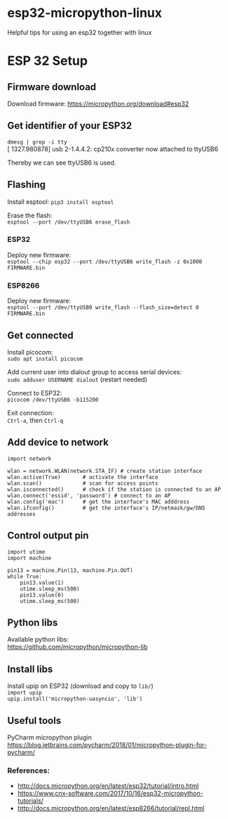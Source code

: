 # esp32-micropython-linux
Helpful tips for using an esp32 together with linux

# ESP 32 Setup
## Firmware download
Download firmware: https://micropython.org/download#esp32  

## Get identifier of your ESP32
`dmesg | grep -i tty`  
[ 1327.980878] usb 2-1.4.4.2: cp210x converter now attached to ttyUSB6

Thereby we can see ttyUSB6 is used.
## Flashing
Install esptool:
`pip3 install esptool`

Erase the flash:  
`esptool --port /dev/ttyUSB6 erase_flash`

### ESP32
Deploy new firmware:  
`esptool --chip esp32 --port /dev/ttyUSB6 write_flash -z 0x1000 FIRMWARE.bin`

### ESP8266  
Deploy new firmware:  
`esptool --port /dev/ttyUSB0 write_flash --flash_size=detect 0 FIRMWARE.bin`

## Get connected
Install picocom:  
`sudo apt install picocom`  

Add current user into dialout group to access serial devices:  
`sudo adduser USERNAME dialout` (restart needed)

Connect to ESP32:  
`picocom /dev/ttyUSB6 -b115200`

Exit connection:  
`Ctrl-a`, then `Ctrl-q`

## Add device to network
```
import network

wlan = network.WLAN(network.STA_IF) # create station interface
wlan.active(True)       # activate the interface
wlan.scan()             # scan for access points
wlan.isconnected()      # check if the station is connected to an AP
wlan.connect('essid', 'password') # connect to an AP
wlan.config('mac')      # get the interface's MAC adddress
wlan.ifconfig()         # get the interface's IP/netmask/gw/DNS addresses
```

## Control output pin
```
import utime
import machine

pin13 = machine.Pin(13, machine.Pin.OUT)
while True:
    pin13.value(1)
    utime.sleep_ms(500)
    pin13.value(0)
    utime.sleep_ms(500)
```

## Python libs
Available python libs:  
https://github.com/micropython/micropython-lib

## Install libs
Install upip on ESP32 (download and copy to `lib/`)  
`import upip`  
`upip.install('micropython-uasyncio', 'lib')`

## Useful tools
PyCharm micropython plugin  
https://blog.jetbrains.com/pycharm/2018/01/micropython-plugin-for-pycharm/


### References:
* http://docs.micropython.org/en/latest/esp32/tutorial/intro.html
* https://www.cnx-software.com/2017/10/16/esp32-micropython-tutorials/
* http://docs.micropython.org/en/latest/esp8266/tutorial/repl.html
